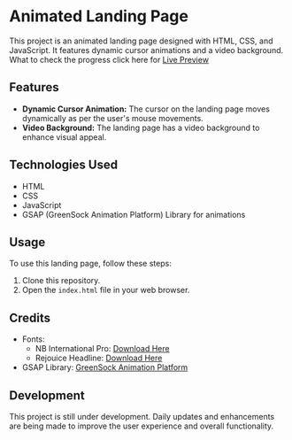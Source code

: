 # Animated Landing Page 

This project is an animated landing page designed with HTML, CSS, and JavaScript. It features dynamic cursor animations and a video background.
What to check the progress  click here for <a href="https://mukulvjain1.github.io/Animated-Landing-page-/" target="_blank">Live Preview</a>

## Features

- **Dynamic Cursor Animation:** The cursor on the landing page moves dynamically as per the user's mouse movements.
- **Video Background:** The landing page has a video background to enhance visual appeal.

## Technologies Used

- HTML
- CSS
- JavaScript
- GSAP (GreenSock Animation Platform) Library for animations

## Usage

To use this landing page, follow these steps:

1. Clone this repository.
2. Open the `index.html` file in your web browser.

## Credits

- Fonts:
  - NB International Pro: [Download Here](./Fonts/NBInternationalProBoo.woff2)
  - Rejouice Headline: [Download Here](./Fonts/Rejouice-Headline.woff2)
- GSAP Library: [GreenSock Animation Platform](https://greensock.com/)

## Development

This project is still under development. Daily updates and enhancements are being made to improve the user experience and overall functionality.

